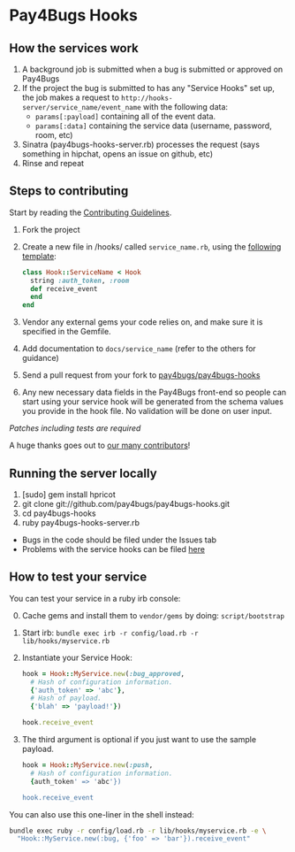 Pay4Bugs Hooks
===============

How the services work
---------------------

1. A  background job is submitted when a bug is submitted or approved on Pay4Bugs
2. If the project the bug is submitted to has any "Service Hooks" set up, the
   job makes a request to `http://hooks-server/service_name/event_name` with the
   following data:
    - `params[:payload]` containing all of the event data.
    - `params[:data]` containing the service data (username, password, room, etc)
3. Sinatra (pay4bugs-hooks-server.rb) processes the request (says
   something in hipchat, opens an issue on github, etc)
4. Rinse and repeat

Steps to contributing
---------------------

Start by reading the [Contributing Guidelines](https://github.com/pay4bugs/pay4bugs-hooks/blob/master/CONTRIBUTING.md).

1. Fork the project
2. Create a new file in /hooks/ called `service_name.rb`, using the [following
   template](https://github.com/pay4bugs/pay4bugs-hooks/tree/master/lib/hooks#readme):

    ```ruby
    class Hook::ServiceName < Hook
      string :auth_token, :room
      def receive_event
      end
    end
    ```

3. Vendor any external gems your code relies on, and make sure it is
   specified in the Gemfile.
4. Add documentation to `docs/service_name` (refer to the others for guidance)
5. Send a pull request from your fork to [pay4bugs/pay4bugs-hooks](https://github.com/pay4bugs/pay4bugs-hooks)
6. Any new necessary data fields in the Pay4Bugs
   front-end so people can start using your service hook will be generated from the schema values you provide in the hook file. No validation will be done on user input.

*Patches including tests are required*

A huge thanks goes out to [our many contributors](https://github.com/pay4bugs/pay4bugs-hooks/contributors)!

Running the server locally
--------------------------

1. [sudo] gem install hpricot
2. git clone git://github.com/pay4bugs/pay4bugs-hooks.git
3. cd pay4bugs-hooks
4. ruby pay4bugs-hooks-server.rb

* Bugs in the code should be filed under the Issues tab
* Problems with the service hooks can be filed
  [here](https://www.pay4bugs.com/contact)

How to test your service
------------------------

You can test your service in a ruby irb console:

0. Cache gems and install them to `vendor/gems` by doing:
   `script/bootstrap`
1. Start irb: `bundle exec irb -r config/load.rb -r lib/hooks/myservice.rb`
2. Instantiate your Service Hook:

    ```ruby
    hook = Hook::MyService.new(:bug_approved,
      # Hash of configuration information.
      {'auth_token' => 'abc'},
      # Hash of payload.
      {'blah' => 'payload!'})

    hook.receive_event
    ```

3. The third argument is optional if you just want to use the sample
   payload.

    ```ruby
    hook = Hook::MyService.new(:push,
      # Hash of configuration information.
      {auth_token' => 'abc'})

    hook.receive_event
    ```

You can also use this one-liner in the shell instead:

  ```bash
  bundle exec ruby -r config/load.rb -r lib/hooks/myservice.rb -e \
    "Hook::MyService.new(:bug, {'foo' => 'bar'}).receive_event"
  ```
